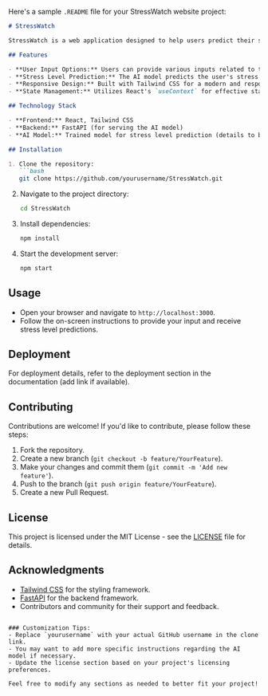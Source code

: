 Here's a sample `.README` file for your StressWatch website project:

```markdown
# StressWatch

StressWatch is a web application designed to help users predict their stress levels based on various input options. The application leverages an AI model to analyze user inputs and provide insights into their stress levels.

## Features

- **User Input Options:** Users can provide various inputs related to their lifestyle and habits.
- **Stress Level Prediction:** The AI model predicts the user's stress level based on the provided inputs.
- **Responsive Design:** Built with Tailwind CSS for a modern and responsive user interface.
- **State Management:** Utilizes React's `useContext` for effective state management across the application.

## Technology Stack

- **Frontend:** React, Tailwind CSS
- **Backend:** FastAPI (for serving the AI model)
- **AI Model:** Trained model for stress level prediction (details to be added)

## Installation

1. Clone the repository:
   ```bash
   git clone https://github.com/yourusername/StressWatch.git
   ```
   
2. Navigate to the project directory:
   ```bash
   cd StressWatch
   ```

3. Install dependencies:
   ```bash
   npm install
   ```

4. Start the development server:
   ```bash
   npm start
   ```

## Usage

- Open your browser and navigate to `http://localhost:3000`.
- Follow the on-screen instructions to provide your input and receive stress level predictions.

## Deployment

For deployment details, refer to the deployment section in the documentation (add link if available).

## Contributing

Contributions are welcome! If you'd like to contribute, please follow these steps:

1. Fork the repository.
2. Create a new branch (`git checkout -b feature/YourFeature`).
3. Make your changes and commit them (`git commit -m 'Add new feature'`).
4. Push to the branch (`git push origin feature/YourFeature`).
5. Create a new Pull Request.

## License

This project is licensed under the MIT License - see the [LICENSE](LICENSE) file for details.

## Acknowledgments

- [Tailwind CSS](https://tailwindcss.com/) for the styling framework.
- [FastAPI](https://fastapi.tiangolo.com/) for the backend framework.
- Contributors and community for their support and feedback.

```

### Customization Tips:
- Replace `yourusername` with your actual GitHub username in the clone link.
- You may want to add more specific instructions regarding the AI model if necessary.
- Update the license section based on your project's licensing preferences. 

Feel free to modify any sections as needed to better fit your project!
